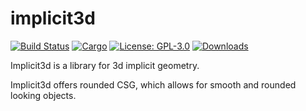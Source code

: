 # implicit3d
[![Build Status](https://travis-ci.org/hmeyer/implicit3d.svg?branch=master)](https://travis-ci.org/hmeyer/implicit3d) [![Cargo](https://img.shields.io/crates/v/implicit3d.svg)](https://crates.io/crates/bbox) [![License: GPL-3.0](https://img.shields.io/crates/l/direct-gui.svg)](#license) [![Downloads](https://img.shields.io/crates/d/implicit3d.svg)](#downloads)


Implicit3d is a library for 3d implicit geometry.

Implicit3d offers rounded CSG, which allows for smooth and rounded looking objects.
